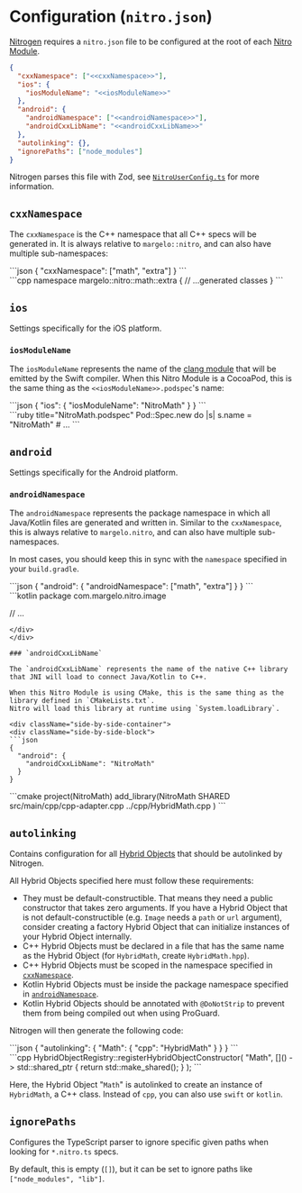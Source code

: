 ---
---

# Configuration (`nitro.json`)

[Nitrogen](nitrogen) requires a `nitro.json` file to be configured at the root of each [Nitro Module](nitro-modules).

```json
{
  "cxxNamespace": ["<<cxxNamespace>>"],
  "ios": {
    "iosModuleName": "<<iosModuleName>>"
  },
  "android": {
    "androidNamespace": ["<<androidNamespace>>"],
    "androidCxxLibName": "<<androidCxxLibName>>"
  },
  "autolinking": {},
  "ignorePaths": ["node_modules"]
}
```

Nitrogen parses this file with Zod, see [`NitroUserConfig.ts`](https://github.com/mrousavy/nitro/blob/main/packages/nitrogen/src/config/NitroUserConfig.ts) for more information.

## `cxxNamespace`

The `cxxNamespace` is the C++ namespace that all C++ specs will be generated in. It is always relative to `margelo::nitro`, and can also have multiple sub-namespaces:

<div className="side-by-side-container">
  <div className="side-by-side-block">
  ```json
  {
    "cxxNamespace": ["math", "extra"]
  }
  ```
  </div>
  <div className="side-by-side-block">
  ```cpp
  namespace margelo::nitro::math::extra {
    // ...generated classes
  }
  ```
  </div>
</div>

## `ios`

Settings specifically for the iOS platform.

### `iosModuleName`

The `iosModuleName` represents the name of the [clang module](https://clang.llvm.org/docs/Modules.html) that will be emitted by the Swift compiler.
When this Nitro Module is a CocoaPod, this is the same thing as the `<<iosModuleName>>.podspec`'s name:

<div className="side-by-side-container">
  <div className="side-by-side-block">
  ```json
  {
    "ios": {
      "iosModuleName": "NitroMath"
    }
  }
  ```
  </div>
  <div className="side-by-side-block">
  ```ruby title="NitroMath.podspec"
  Pod::Spec.new do |s|
    s.name         = "NitroMath"
    # ...
  ```
  </div>
</div>

## `android`

Settings specifically for the Android platform.

### `androidNamespace`

The `androidNamespace` represents the package namespace in which all Java/Kotlin files are generated and written in.
Similar to the `cxxNamespace`, this is always relative to `margelo.nitro`, and can also have multiple sub-namespaces.

In most cases, you should keep this in sync with the `namespace` specified in your `build.gradle`.

<div className="side-by-side-container">
  <div className="side-by-side-block">
  ```json
  {
    "android": {
      "androidNamespace": ["math", "extra"]
    }
  }
  ```
  </div>
  <div className="side-by-side-block">
  ```kotlin
  package com.margelo.nitro.image

  // ...
  ```
  </div>
</div>

### `androidCxxLibName`

The `androidCxxLibName` represents the name of the native C++ library that JNI will load to connect Java/Kotlin to C++.

When this Nitro Module is using CMake, this is the same thing as the library defined in `CMakeLists.txt`.
Nitro will load this library at runtime using `System.loadLibrary`.

<div className="side-by-side-container">
  <div className="side-by-side-block">
  ```json
  {
    "android": {
      "androidCxxLibName": "NitroMath"
    }
  }
  ```
  </div>
  <div className="side-by-side-block">
  ```cmake
  project(NitroMath)
  add_library(NitroMath SHARED
          src/main/cpp/cpp-adapter.cpp
          ../cpp/HybridMath.cpp
  )
  ```
  </div>
</div>

## `autolinking`

Contains configuration for all [Hybrid Objects](hybrid-objects) that should be autolinked by Nitrogen.

All Hybrid Objects specified here must follow these requirements:

- They must be default-constructible. That means they need a public constructor that takes zero arguments.
If you have a Hybrid Object that is not default-constructible (e.g. `Image` needs a `path` or `url` argument), consider creating a factory Hybrid Object that can initialize instances of your Hybrid Object internally.
- C++ Hybrid Objects must be declared in a file that has the same name as the Hybrid Object (for `HybridMath`, create `HybridMath.hpp`).
- C++ Hybrid Objects must be scoped in the namespace specified in [`cxxNamespace`](#cxxnamespace).
- Kotlin Hybrid Objects must be inside the package namespace specified in [`androidNamespace`](#androidnamespace).
- Kotlin Hybrid Objects should be annotated with `@DoNotStrip` to prevent them from being compiled out when using ProGuard.

Nitrogen will then generate the following code:

<div className="side-by-side-container">
  <div className="side-by-side-block">
  ```json
  {
    "autolinking": {
      "Math": {
        "cpp": "HybridMath"
      }
    }
  }
  ```
  </div>
  <div className="side-by-side-block">
  ```cpp
  HybridObjectRegistry::registerHybridObjectConstructor(
    "Math",
    []() -> std::shared_ptr<HybridObject> {
      return std::make_shared<HybridMath>();
    }
  );
  ```
  </div>
</div>

Here, the Hybrid Object "`Math`" is autolinked to create an instance of `HybridMath`, a C++ class. Instead of `cpp`, you can also use `swift` or `kotlin`.

## `ignorePaths`

Configures the TypeScript parser to ignore specific given paths when looking for `*.nitro.ts` specs.

By default, this is empty (`[]`), but it can be set to ignore paths like `["node_modules", "lib"]`.

